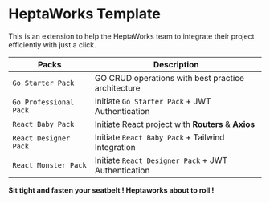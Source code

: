 # HeptaWorks Template
This is an extension to help the HeptaWorks team to integrate their project efficiently with just a click.


| Packs    | Description |
| -------- | ------- |
| `Go Starter Pack`  | GO CRUD operations with best practice architecture    |
| `Go Professional Pack`  | Initiate `Go Starter Pack` + JWT Authentication    |
| `React Baby Pack`  | Initiate React project with **Routers** & **Axios**     |
| `React Designer Pack`  | Initiate `React Baby Pack` + Tailwind Integration     |
| `React Monster Pack`  | Initiate `React Designer Pack`  + JWT Authentication     |

**Sit tight and fasten your seatbelt ! Heptaworks about to roll !**